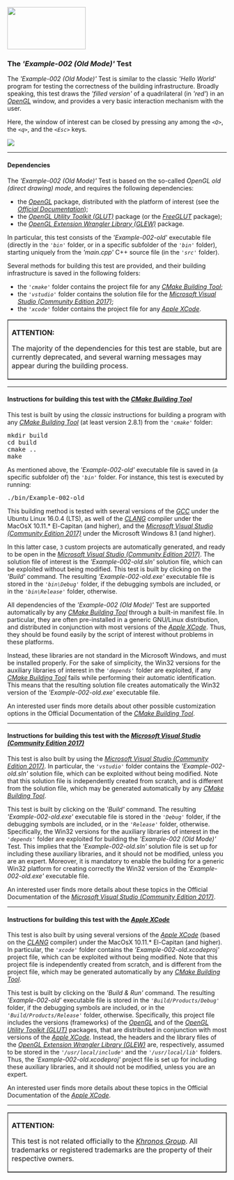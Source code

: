 <A target="_blank" href="http://www.opengl.org"><IMG src='https://www.khronos.org/assets/images/api_logos/opengl.png' border=0 width="180" height="97"></A><H3>The <i>'Example-002 (Old Mode)'</i> Test</H3>
<p>The <i>'Example-002 (Old Mode)'</i> Test is similar to the classic <i>'Hello World'</i> program for testing the correctness of the building infrastructure. Broadly speaking, this test draws the <i>'filled version'</i> of a quadrilateral (in <i>'red'</i>) in an <A target="_blank" href="http://www.opengl.org"><i>OpenGL</i></A> window, and provides a very basic interaction mechanism with the user.</p><p>Here, the window of interest can be closed by pressing any among the <code><i>&lt;Q&gt;</i></code>, the <code><i>&lt;q&gt;</i></code>, and the <code><i>&lt;Esc&gt;</i></code> keys.</p><img src='http://davidcanino.github.io/img/shots_opengl/shot_example002_old.png' border=0/>
<hr><p><h4>Dependencies</h4>The <i>'Example-002 (Old Mode)'</i> Test is based on the so-called <i>OpenGL old (direct drawing) mode</i>, and requires the following dependencies:<p></p><ul>
<li>the <A target="_blank" href="http://www.opengl.org"><i>OpenGL</i></A> package, distributed with the platform of interest (see the <i><A target="_blank" href="https://www.khronos.org/opengl/wiki/Getting_Started">Official Documentation</A></i>);</li>
<li>the <i><A target="_blank" href="https://www.opengl.org/resources/libraries/glut/">OpenGL Utility Toolkit (GLUT)</A></i> package (or the <A target="_blank" href="http://freeglut.sourceforge.net/"><i>FreeGLUT</i></A> package);</li>
<li>the <A target="_blank" href="http://glew.sourceforge.net/"><i>OpenGL Extension Wrangler Library (GLEW)</i></A> package.</li></ul><p>In particular, this test consists of the <i>'Example-002-old'</i> executable file (directly in the <i><code>'bin'</code></i> folder, or in a specific subfolder of the <i><code>'bin'</code></i> folder), starting uniquely from the <i>'main.cpp'</i> C++ source file (in the <i><code>'src'</code></i> folder).</p>

<p>Several methods for building this test are provided, and their building infrastructure is saved in the following folders:</p><p></p><ul>
<li>the <i><code>'cmake'</code></i> folder contains the project file for any <i><A target="_blank" href="http://cmake.org">CMake Building Tool</A></i>;</li>
<li>the <i><code>'vstudio'</code></i> folder contains the solution file for the <i><A target="_blank"  href="http://www.visualstudio.com/">Microsoft Visual Studio (Community Edition 2017)</A></i>;</li>
<li>the <i><code>'xcode'</code></i> folder contains the project file for any <i><A target="_blank"  href="http://developer.apple.com/xcode/">Apple XCode</A></i>.</li></ul><table border=1><tr><td><p><b>ATTENTION:</b></p><p>The majority of the dependencies for this test are stable, but are currently deprecated, and several warning messages may appear during the building process.</p><p></p></td></tr></table><p><hr><p>
<h4>Instructions for building this test with the <i><A target="_blank" href="http://cmake.org">CMake Building Tool</A></i></h4>This test is built by using the <i>classic</i> instructions for building a program with any <i><A href="http://cmake.org" target="_blank">CMake Building Tool</A></i> (at least version 2.8.1) from the <i><code>'cmake'</code></i> folder:<p></p>
<pre>mkdir build
cd build
cmake ..
make
</pre><p>As mentioned above, the <i>'Example-002-old'</i> executable file is saved in (a specific subfolder of) the <i><code>'bin'</code></i> folder. For instance, this test is executed by running:<pre>./bin/Example-002-old</pre><p>This building method is tested with several versions of the <A href="http://gcc.gnu.org/" target="_blank"><i>GCC</i></A> under the Ubuntu Linux 16.0.4 (LTS), as well of the <A href="http://clang.llvm.org/"><i>CLANG</i></A> compiler under the MacOsX 10.11.* El-Capitan (and higher), and the <A href="http://www.visualstudio.com/" target="_blank"><i>Microsoft Visual Studio (Community Edition 2017)</i></A> under the Microsoft Windows 8.1 (and higher).<p></p>In this latter case, <code>3</code> custom projects are automatically generated, and ready to be open in the <A href="http://www.visualstudio.com/" target="_blank"><i>Microsoft Visual Studio (Community Edition 2017)</i></A>. The solution file of interest is the <i>'Example-002-old.sln'</i> solution file, which can be exploited without being modified. This test is built by clicking on the <i>'Build'</i> command. The resulting <i>'Example-002-old.exe'</i> executable file is stored in the <i><code>'bin\Debug'</code></i> folder, if the debugging symbols are included, or in the <i><code>'bin\Release'</code></i> folder, otherwise.<p></p>All dependencies of the <i>'Example-002 (Old Mode)'</i> Test are supported automatically by any <i><A href="http://cmake.org" target="_blank">CMake Building Tool</A></i> through a built-in manifest file. In particular, they are often pre-installed in a generic GNU/Linux distribution, and distributed in conjunction with most versions of the <A href="http://developer.apple.com/xcode/" target="_blank"><i>Apple XCode</i></A>. Thus, they should be found easily by the script of interest without problems in these platforms.<p></p>Instead, these libraries are not standard in the Microsoft Windows, and must be installed properly. For the sake of simplicity, the Win32 versions for the auxiliary libraries of interest in the <i><code>'depends'</code></i> folder are exploited, if any <i><A href="http://cmake.org" target="_blank">CMake Building Tool</A></i> fails while performing their automatic identification. This means that the resulting solution file creates automatically the Win32 version of the <i>'Example-002-old.exe'</i> executable file.<p><p>An interested user finds more details about other possible customization options in the Official Documentation of the <i><A href="http://cmake.org" target="_blank">CMake Building Tool</A></i>.<p><hr><p>

<h4>Instructions for building this test with the <i><A href="http://www.visualstudio.com/" target="_blank">Microsoft Visual Studio (Community Edition 2017)</A></i></h4>This test is also built by using the <A href="http://www.visualstudio.com/" target="_blank"><i>Microsoft Visual Studio (Community Edition 2017)</i></A>. In particular, the <i><code>'vstudio'</code></i> folder contains the <i>'Example-002-old.sln'</i> solution file, which can be exploited without being modified. Note that this solution file is independently created from scratch, and is different from the solution file, which may be generated automatically by any <i><A href="http://cmake.org" target="_blank">CMake Building Tool</A></i>.<p></p>This test is built by clicking on the <i>'Build'</i> command. The resulting <i>'Example-002-old.exe'</i> executable file is stored in the <i><code>'Debug'</code></i> folder, if the debugging symbols are included, or in the <i><code>'Release'</code></i> folder, otherwise. Specifically, the Win32 versions for the auxiliary libraries of interest in the <i><code>'depends'</code></i> folder are exploited for building the <i>'Example-002 (Old Mode)'</i> Test. This implies that the <i>'Example-002-old.sln'</i> solution file is set up for including these auxiliary libraries, and it should not be modified, unless you are an expert. Moreover, it is mandatory to enable the building for a generic Win32 platform for creating correctly the Win32 version of the <i>'Example-002-old.exe'</i> executable file.<p></p>An interested user finds more details about these topics in the Official Documentation of the <i><A href="http://www.visualstudio.com/" target="_blank">Microsoft Visual Studio (Community Edition 2017)</A></i>.<p><hr><p>

<h4>Instructions for building this test with the <i><A href="http://developer.apple.com/xcode/" target="_blank">Apple XCode</A></i></h4>

This test is also built by using several versions of the <A href="http://developer.apple.com/xcode/" target="_blank"><i>Apple XCode</i></A> (based on the <A href="http://clang.llvm.org/" target="_blank"><i>CLANG</i></A> compiler) under the MacOsX 10.11.* El-Capitan (and higher). In particular, the <i><code>'xcode'</code></i> folder contains the <i>'Example-002-old.xcodeproj'</i> project file, which can be exploited without being modified. Note that this project file is independently created from scratch, and is different from the project file, which may be generated automatically by any <i><A href="http://cmake.org" target="_blank">CMake Building Tool</A></i>.<p></p>This test is built by clicking on the <i>'Build & Run'</i> command. The resulting <i>'Example-002-old'</i> executable file is stored in the <i><code>'Build/Products/Debug'</code></i> folder, if the debugging symbols are included, or in the <i><code>'Build/Products/Release'</code></i> folder, otherwise. Specifically, this project file includes the versions (frameworks) of the <A href="http://www.opengl.org" target="_blank"><i>OpenGL</i></A> and of the <i><A href="https://www.opengl.org/resources/libraries/glut/" target="_blank">OpenGL Utility Toolkit (GLUT)</A></i> packages, that are distributed in conjunction with most versions of the <A href="http://developer.apple.com/xcode/" target="_blank"><i>Apple XCode</i></A>. Instead, the headers and the library files of the <A href="http://glew.sourceforge.net/" target="_blank"><i>OpenGL Extension Wrangler Library (GLEW)</i></A> are, respectively, assumed to be stored in the <i><code>'/usr/local/include'</code></i> and the <i><code>'/usr/local/lib'</code></i> folders. Thus, the <i>'Example-002-old.xcodeproj'</i> project file is set up for including these auxiliary libraries, and it should not be modified, unless you are an expert.<p></p>An interested user finds more details about these topics in the Official Documentation of the <A href="http://developer.apple.com/xcode/" target="_blank"><i>Apple XCode</i></A>.

<p><hr><p><table border=1><tr><td><p><b>ATTENTION:</b><p>This test is not related officially to the <i><A href="https://www.khronos.org/" target="_blank">Khronos Group</A></i>. All trademarks or registered trademarks are the property of their respective owners.</td></tr></table>
